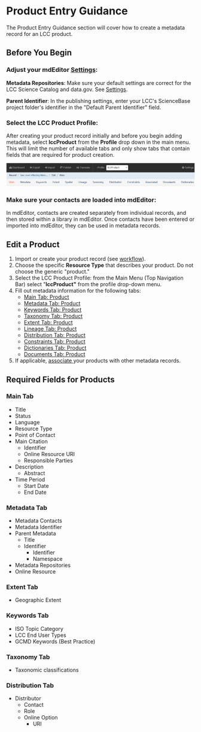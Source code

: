 # Product Entry Guidance

The Product Entry Guidance section will cover how to create a metadata record for an LCC product.

## Before You Begin

### Adjust your mdEditor [Settings](../settings.md):

**Metadata Repositories**: Make sure your default settings are correct for the LCC Science Catalog and data.gov. See [Settings](../settings.md).

**Parent Identifier**: In the publishing settings, enter your LCC's ScienceBase project folder's identifier in the "Default Parent Identifier" field.

### Select the LCC Product Profile:

After creating your product record initially and before you begin adding metadata, select **lccProduct** from the **Profile** drop down in the main menu. This will limit the number of available tabs and only show tabs that contain fields that are required for product creation.

![](../.gitbook/assets/profile_lccproduct.PNG)

### Make sure your contacts are loaded into mdEditor:

In mdEditor, contacts are created separately from individual records, and then stored within a library in mdEditor. Once contacts have been entered or imported into mdEditor, they can be used in metadata records.

## Edit a Product

1. Import or create your product record \(see [workflow](../getting-started/)\).
2. Choose the specific **Resource Type** that describes your product. Do not choose the generic "product."
3. Select the LCC Product Profile: from the Main Menu \(Top Navigation Bar\) select "**lccProduct"** from the profile drop-down menu.
4. Fill out metadata information for the following tabs:
   * [Main Tab: Product](main-tab-product.md)
   * [Metadata Tab: Product](metadata-tab-product/)
   * [Keywords Tab: Product](keyword-tab-product.md)
   * [Taxonomy Tab: Product](taxonomy-tab-product.md)
   * [Extent Tab: Product](extent-tab-product.md)
   * [Lineage Tab: Product](lineage.md)
   * [Distribution Tab: Product](distribution.md)
   * [Constraints Tab: Product](record-constraints.md)
   * [Dictionaries Tab: Product](dictionaries-tab-product.md)
   * [Documents Tab: Product](documents-tab-products.md)
5. If applicable, [associate ](associating-records-products.md)your products with other metadata records.

## Required Fields for Products

### Main Tab

* Title 
* Status
* Language
* Resource Type
* Point of Contact
* Main Citation
  * Identifier 
  * Online Resource URI
  * Responsible Parties
* Description 
  * Abstract
* Time Period
  * Start Date
  * End Date

### Metadata Tab

* Metadata Contacts
* Metadata Identifier 
* Parent Metadata
  * Title
  * Identifier
    * Identifier
    * Namespace
* Metadata Repositories
* Online Resource

### Extent Tab

* Geographic Extent

### Keywords Tab

* ISO Topic Category 
* LCC End User Types
* GCMD Keywords \(Best Practice\)

### Taxonomy Tab

* Taxonomic classifications

### Distribution Tab

* Distributor
  * Contact
  * Role
  * Online Option
    * URI

